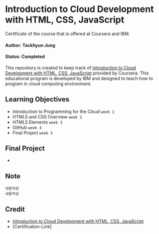 # Introduction to Cloud Development with HTML, CSS, JavaScript

Certificate of the course that is offered at Coursera and IBM.

#### Author: Tackhyun Jung

#### Status: Completed

This repository is created to keep track of [Introduction to Cloud Development with HTML, CSS, JavaScript](https://www.coursera.org/learn/introduction-to-cloud-development-with-html-css-javacript) provided by Coursera.
This educational program is developed by IBM and designed to teach how to program in cloud computing environment.

## Learning Objectives

- Introduction to Programming for the Cloud `week 1`
- HTML5 and CSS Overview `week 2`
- HTML5 Elements `week 3`
- GitHub `week 4`
- Final Project `week 5`

## Final Project

- 

## Note

```
내용작성 
내용작성
```

## Credit

- [Introduction to Cloud Development with HTML, CSS, JavaScript](https://www.coursera.org/learn/introduction-to-cloud-development-with-html-css-javacript)
- [Certification-Link]
